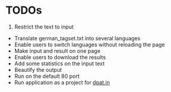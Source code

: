 TODOs
=====

1. Restrict the text to input
* Translate german_tagset.txt into several languages
* Enable users to switch languages without reloading the page
* Make input and result on one page
* Enable users to download the results
* Add some statistics on the input text
* Beautify the output
* Run on the default 80 port
* Run application as a project for [dpat.in](http://dpat.in)
